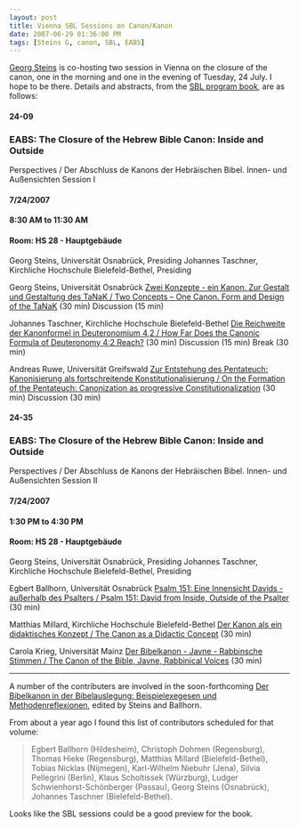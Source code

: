 ```yaml
---
layout: post
title: Vienna SBL Sessions on Canon/Kanon    
date: 2007-06-29 01:36:00 PM    
tags: [Steins G, canon, SBL, EABS]
---
```


[Georg
Steins](http://www.kath-theologie.uni-osnabrueck.de/georgsteins.htm "Steins")
is co-hosting two session in Vienna on the closure of the canon, one in
the morning and one in the evening of Tuesday, 24 July. I hope to be
there. Details and abstracts, from the [SBL program
book](http://www.sbl-site.org/Congresses/Congresses_ProgramBook.aspx?MeetingId=11),
are as follows:

#### 24-09

### EABS: The Closure of the Hebrew Bible Canon: Inside and Outside
Perspectives / Der Abschluss de Kanons der Hebräischen Bibel. Innen- und
Außensichten Session I

#### 7/24/2007

#### 8:30 AM to 11:30 AM

#### Room: HS 28 - Hauptgebäude

Georg Steins, Universität Osnabrück, Presiding
Johannes Taschner, Kirchliche Hochschule Bielefeld-Bethel, Presiding

Georg Steins, Universität Osnabrück
[Zwei Konzepte - ein Kanon. Zur Gestalt und Gestaltung des TaNaK / Two
Concepts – One Canon. Form and Design of the
TaNaK](http://www.sbl-site.org/Congresses/abstract.aspx?id=6967) (30
min)
Discussion (15 min)

Johannes Taschner, Kirchliche Hochschule Bielefeld-Bethel
[Die Reichweite der Kanonformel in Deuteronomium 4,2 / How Far Does the
Canonic Formula of Deuteronomy 4:2
Reach?](http://www.sbl-site.org/Congresses/abstract.aspx?id=6968) (30
min)
Discussion (15 min)
Break (30 min)

Andreas Ruwe, Universität Greifswald
[Zur Entstehung des Pentateuch: Kanonisierung als fortschreitende
Konstitutionalisierung / On the Formation of the Pentateuch:
Canonization as progressive
Constitutionalization](http://www.sbl-site.org/Congresses/abstract.aspx?id=6969)
(30 min)
Discussion (30 min)

#### 24-35

### EABS: The Closure of the Hebrew Bible Canon: Inside and Outside
Perspectives / Der Abschluss de Kanons der Hebräischen Bibel. Innen- und
Außensichten Session II

#### 7/24/2007

#### 1:30 PM to 4:30 PM

#### Room: HS 28 - Hauptgebäude

Georg Steins, Universität Osnabrück, Presiding
Johannes Taschner, Kirchliche Hochschule Bielefeld-Bethel, Presiding

Egbert Ballhorn, Universität Osnabrück
[Psalm 151: Eine Innensicht Davids - außerhalb des Psalters / Psalm 151:
David from Inside, Outside of the
Psalter](http://www.sbl-site.org/Congresses/abstract.aspx?id=6970) (30
min)

Matthias Millard, Kirchliche Hochschule Bielefeld-Bethel
[Der Kanon als ein didaktisches Konzept / The Canon as a Didactic
Concept](http://www.sbl-site.org/Congresses/abstract.aspx?id=6971) (30
min)

Carola Krieg, Universität Mainz
[Der Bibelkanon - Javne - Rabbinsche Stimmen / The Canon of the Bible,
Javne, Rabbinical
Voices](http://www.sbl-site.org/Congresses/abstract.aspx?id=6972) (30
min)

---

A number of the contributers are involved in the soon-forthcoming [Der
Bibelkanon in der Bibelauslegung: Beispielexegesen und
Methodenreflexionen](http://www.amazon.de/Bibelkanon-Bibelauslegung-Beispielexegesen-Methodenreflexionen/dp/3170191098),
edited by Steins and Ballhorn.

From about a year ago I found this list of contributors scheduled for
that volume:

> Egbert Ballhorn (Hildesheim), Christoph Dohmen (Regensburg), Thomas
Hieke (Regensburg), Matthias Millard (Bielefeld-Bethel), Tobias Nicklas
(Nijmegen), Karl-Wilhelm Niebuhr (Jena), Silvia Pellegrini (Berlin),
Klaus Scholtissek (Würzburg), Ludger Schwienhorst-Schönberger (Passau),
Georg Steins (Osnabrück), Johannes Taschner (Bielefeld-Bethel).

Looks like the SBL sessions could be a good preview for the
book.